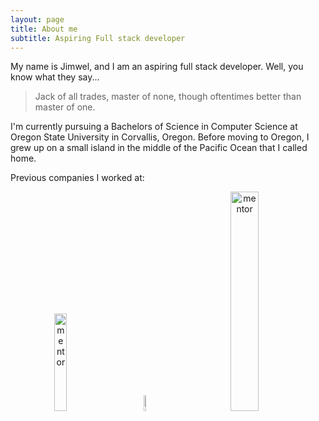 ```yaml
---
layout: page
title: About me
subtitle: Aspiring Full stack developer
---
```


My name is Jimwel, and I am an aspiring full stack developer. Well, you know what they say...
>Jack of all trades, master of none,
>though oftentimes better than master of one.

I'm currently pursuing a Bachelors of Science in Computer Science at Oregon State University in Corvallis, Oregon.
Before moving to Oregon, I grew up on a small island in the middle of the Pacific Ocean that I called home.

Previous companies I worked at:

<div>
  
  <span style="margin:30px" align="center">
  <img src="https://mgc-images.imgix.net/home/MentorASBLogoBlackHires-AFB2B649.png" alt="mentor" width="20%" height="20%">
  </span>
   
  <span style="margin:30px" align="center">
  <img src="https://upload.wikimedia.org/wikipedia/commons/thumb/c/ca/Seal_of_the_State_of_Hawaii.svg/2000px- Seal_of_the_State_of_Hawaii.svg.png" alt="mentor" width="8%" height="8%">
  </span>
  
  <span style="margin:30px" align="center">
  <img src="https://www.hawaiiusafcu.com/App_Themes/HawaiiUSA/img/logo.png" alt="mentor" width="30%" height="30%">
  </span>

</div>
